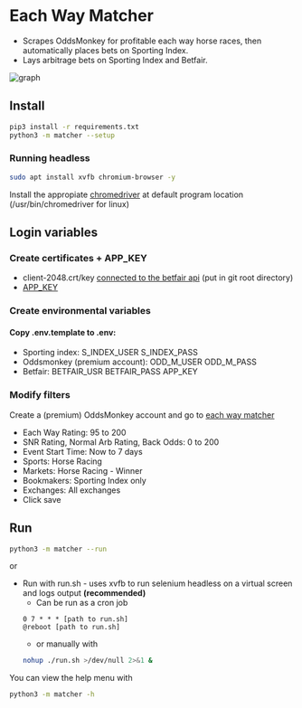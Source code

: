 # Each Way Matcher

- Scrapes OddsMonkey for profitable each way horse races, then automatically
  places bets on
  Sporting Index.
- Lays arbitrage bets on Sporting Index and Betfair.

![graph](https://tom-pollak.github.io/each-way-matcher/balance.png)

## Install

```bash
pip3 install -r requirements.txt
python3 -m matcher --setup
```

### Running headless

```bash
sudo apt install xvfb chromium-browser -y
```

Install the appropiate [chromedriver](https://chromedriver.chromium.org/downloads)
at default program location (/usr/bin/chromedriver for linux)

## Login variables

### Create certificates + APP_KEY

- client-2048.crt/key [connected to the betfair api](<https://docs.developer.betfair.com/display/1smk3cen4v3lu3yomq5qye0ni/Non-Interactive+%28bot%29+login#Non-Interactive(bot)login-LinkingtheCertificatetoYourBetfairAccount>) (put in git root directory)
- [APP_KEY](https://support.developer.betfair.com/hc/en-us/articles/115003864651-How-do-I-get-started-)

### Create environmental variables

#### Copy .env.template to .env:

- Sporting index: S_INDEX_USER S_INDEX_PASS
- Oddsmonkey (premium account): ODD_M_USER ODD_M_PASS
- Betfair: BETFAIR_USR BETFAIR_PASS APP_KEY

### Modify filters

Create a (premium) OddsMonkey account and go to [each way matcher](https://www.oddsmonkey.com/Tools/Matchers/EachwayMatcher.aspx)

- Each Way Rating: 95 to 200
- SNR Rating, Normal Arb Rating, Back Odds: 0 to 200
- Event Start Time: Now to 7 days
- Sports: Horse Racing
- Markets: Horse Racing - Winner
- Bookmakers: Sporting Index only
- Exchanges: All exchanges
- Click save

## Run

```bash
python3 -m matcher --run
```

or

- Run with run.sh - uses xvfb to run selenium headless on a virtual screen and
  logs output **(recommended)**
  - Can be run as a cron job
  ```
  0 7 * * * [path to run.sh]
  @reboot [path to run.sh]
  ```
  - or manually with
  ```bash
  nohup ./run.sh >/dev/null 2>&1 &
  ```

You can view the help menu with

```bash
python3 -m matcher -h
```
